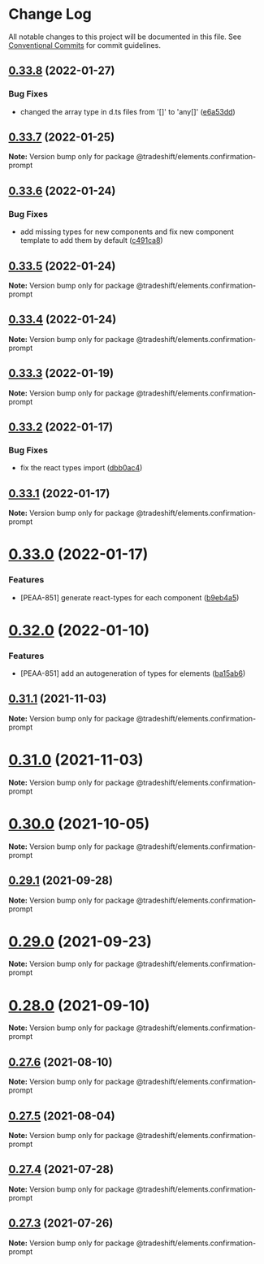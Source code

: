# Change Log

All notable changes to this project will be documented in this file. See [Conventional Commits](https://conventionalcommits.org) for commit guidelines.

## [0.33.8](https://github.com/Tradeshift/elements/compare/v0.33.7...v0.33.8) (2022-01-27)

### Bug Fixes

- changed the array type in d.ts files from '[]' to 'any[]' ([e6a53dd](https://github.com/Tradeshift/elements/commit/e6a53dd323fab9e07479bdd7572e8b9d66d063a5))

## [0.33.7](https://github.com/Tradeshift/elements/compare/v0.33.6...v0.33.7) (2022-01-25)

**Note:** Version bump only for package @tradeshift/elements.confirmation-prompt

## [0.33.6](https://github.com/Tradeshift/elements/compare/v0.33.5...v0.33.6) (2022-01-24)

### Bug Fixes

- add missing types for new components and fix new component template to add them by default ([c491ca8](https://github.com/Tradeshift/elements/commit/c491ca870b5c89fad821757ea0a20a0bf4a50091))

## [0.33.5](https://github.com/Tradeshift/elements/compare/v0.33.3...v0.33.5) (2022-01-24)

**Note:** Version bump only for package @tradeshift/elements.confirmation-prompt

## [0.33.4](https://github.com/Tradeshift/elements/compare/v0.33.3...v0.33.4) (2022-01-24)

**Note:** Version bump only for package @tradeshift/elements.confirmation-prompt

## [0.33.3](https://github.com/Tradeshift/elements/compare/v0.33.2...v0.33.3) (2022-01-19)

**Note:** Version bump only for package @tradeshift/elements.confirmation-prompt

## [0.33.2](https://github.com/Tradeshift/elements/compare/v0.33.1...v0.33.2) (2022-01-17)

### Bug Fixes

- fix the react types import ([dbb0ac4](https://github.com/Tradeshift/elements/commit/dbb0ac43f232e91d34781dfac54329307d23fbe5))

## [0.33.1](https://github.com/Tradeshift/elements/compare/v0.33.0...v0.33.1) (2022-01-17)

**Note:** Version bump only for package @tradeshift/elements.confirmation-prompt

# [0.33.0](https://github.com/Tradeshift/elements/compare/v0.32.0...v0.33.0) (2022-01-17)

### Features

- [PEAA-851] generate react-types for each component ([b9eb4a5](https://github.com/Tradeshift/elements/commit/b9eb4a5d70442c091350ff899174f54d1f711aad))

# [0.32.0](https://github.com/Tradeshift/elements/compare/v0.31.1...v0.32.0) (2022-01-10)

### Features

- [PEAA-851] add an autogeneration of types for elements ([ba15ab6](https://github.com/Tradeshift/elements/commit/ba15ab68bafd40d9210886a5b527180c113c3712))

## [0.31.1](https://github.com/Tradeshift/elements/compare/v0.31.0...v0.31.1) (2021-11-03)

**Note:** Version bump only for package @tradeshift/elements.confirmation-prompt

# [0.31.0](https://github.com/Tradeshift/elements/compare/v0.30.0...v0.31.0) (2021-11-03)

**Note:** Version bump only for package @tradeshift/elements.confirmation-prompt

# [0.30.0](https://github.com/Tradeshift/elements/compare/v0.29.1...v0.30.0) (2021-10-05)

**Note:** Version bump only for package @tradeshift/elements.confirmation-prompt

## [0.29.1](https://github.com/Tradeshift/elements/compare/v0.29.0...v0.29.1) (2021-09-28)

**Note:** Version bump only for package @tradeshift/elements.confirmation-prompt

# [0.29.0](https://github.com/Tradeshift/elements/compare/v0.28.0...v0.29.0) (2021-09-23)

**Note:** Version bump only for package @tradeshift/elements.confirmation-prompt

# [0.28.0](https://github.com/Tradeshift/elements/compare/v0.27.6...v0.28.0) (2021-09-10)

**Note:** Version bump only for package @tradeshift/elements.confirmation-prompt

## [0.27.6](https://github.com/Tradeshift/elements/compare/v0.27.5...v0.27.6) (2021-08-10)

**Note:** Version bump only for package @tradeshift/elements.confirmation-prompt

## [0.27.5](https://github.com/Tradeshift/elements/compare/v0.27.4...v0.27.5) (2021-08-04)

**Note:** Version bump only for package @tradeshift/elements.confirmation-prompt

## [0.27.4](https://github.com/Tradeshift/elements/compare/v0.27.2...v0.27.4) (2021-07-28)

**Note:** Version bump only for package @tradeshift/elements.confirmation-prompt

## [0.27.3](https://github.com/Tradeshift/elements/compare/v0.27.2...v0.27.3) (2021-07-26)

**Note:** Version bump only for package @tradeshift/elements.confirmation-prompt
